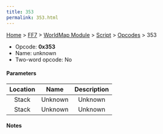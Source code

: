 ```yaml
---
title: 353
permalink: 353.html
---
```


[Home](../../../../Main%20Page.md) > [FF7](../../../../FF7.md) > [WorldMap Module](../../../WorldMap%20Module.md) > [Script](../../Script.md) > [Opcodes](../Opcodes.md) > 353

-   Opcode: **0x353**
-   Name: unknown
-   Two-word opcode: No

#### Parameters

| Location |  Name   | Description |
|:--------:|:-------:|:-----------:|
|  Stack   | Unknown |   Unknown   |
|  Stack   | Unknown |   Unknown   |

#### Notes
